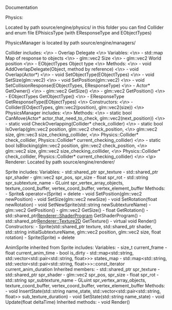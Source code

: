 Documentation

Physics:

Located by path source/engine/physics/
in this folder you can find Collider and enum file EPhisicsType (with EResponseType and EObjectTypes)

PhysicsManager is located by path source/engine/managers/


  <p>Collider includes: <\n>
    - Overlap Delegate <\n>
    Variables: <\n>
    - std::map<EObjectTypes, EResponseType> Map of response to objects <\n>
    - glm::vec2 Size <\n>
    - glm::vec2 World position <\n>
    - EObjectTypes Object type <\n>
    Methods: <\n>
    - void AddOverlapDelegate(Object, method by reference) <\n>
    - void Overlap(Actor*) <\n>
    - void SetObjectType(EObjectTypes) <\n>
    - void SetSize(glm::vec2) <\n>
    - void SetPosition(glm::vec2) <\n>
    - void SetCollisionResponse(EObjectTypes, EResponseType) <\n>
    - Actor* GetOwner() <\n>
    - glm::vec2 GetSize() <\n> 
    - glm::vec2 GetPosition() <\n>
    - EObjectTypes GetObjectType() <\n>
    - EResponseType GetResponseType(EObjectTypes) <\n>
    Constructors: <\n>
    - Collider(EOdjectTypes, glm::vec2(position), glm::vec2(size)) <\n>
  PhysicsManager includes: <\n>
    Methods: <\n>
    - static bool CanMove(Actor* actor_that_need_to_check, glm::vec2(next_position)) <\n>
    - static void CheckOverlapping(Collider* check_collider) <\n>
    - static bool IsOverlap(glm::vec2 position, glm::vec2 check_position,  <\n>
    glm::vec2 size, glm::vec3 size_checking_colllider, <\n>
    Physics::Collider* check_collider, Physics::Collider* current_checking_collider) <\n>
    - static bool IsBlocking(glm::vec2 position, glm::vec2 check_position, <\n>
		glm::vec2 size, glm::vec2 size_checking_colllider, <\n>
		Physics::Collider* check_collider, Physics::Collider* current_checking_collider) <\n>
    <\p>
Renderer:
  Located by path source/engine/renderer/
  
  Sprite includes:
    Variables:
    - std::shared_ptr<Texture2D> spr_texture
		- std::shared_ptr<ShaderProgram> spr_shader
		- glm::vec2 spr_pos, spr_size
		- float spr_rot
		- std::string spr_subtexture_name
		- GLuint spr_vertex_array_objects, texture_coord_buffer, vertex_coord_buffer, vertex_element_buffer
    Methods:
		- Sprite& operator=(Sprite) = delete
		- void SetPosition(glm::vec2 newPosition)
		- void SetSize(glm::vec2 newSize)
		- void SetRotation(float newRotation)
		- void SetNewSprite(std::string newSubtextureName)
		- glm::vec2 GetPosition()
		- glm::vec2 GetSize()
		- float GetRotation()
		- std::shared_ptr<Renderer::ShaderProgram> GetShaderProgram()
		- std::shared_ptr<Renderer::Texture2D> GetTexture()
    - virtual void Render()
    Constructors:
    - Sprite(std::shared_ptr<Texture2D> texture, std::shared_ptr <ShaderProgram> shader, 
			std::string initialSubtextureName, glm::vec2 position, 
			glm::vec2 size, float rotation)
    - Sprite(Sprite) = delete
    
  AnimSprite inherited from Sprite includes:
    Variables:
    - size_t current_frame
    - float current_anim_time 
    - bool is_dirty
    - std::map<std::string, std::vector<std::pair<std::string, float>>> states_map
    - std::map<std::string, std::vector<std::pair<std::string, float>>>::const_iterator current_anim_duration
    Inherited members:
    - std::shared_ptr<Texture2D> spr_texture
		- std::shared_ptr<ShaderProgram> spr_shader
		- glm::vec2 spr_pos, spr_size
		- float spr_rot
		- std::string spr_subtexture_name
		- GLuint spr_vertex_array_objects, texture_coord_buffer, vertex_coord_buffer, vertex_element_buffer
    Methods:
    - void InsertState(std::string name_state, std::vector<std::pair<std::string, float>> sub_texture_duration)
    - void SetState(std::string name_state)
    - void Update(float deltaTime)
    Inherited methods:
    - void Render()
